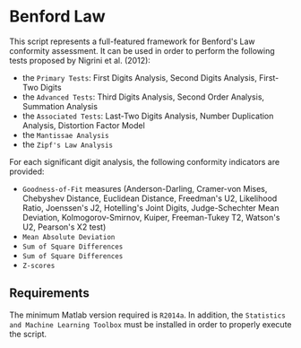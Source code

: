 # Benford Law

This script represents a full-featured framework for Benford's Law conformity assessment. It can be used in order to perform the following tests proposed by Nigrini et al. (2012):
* the `Primary Tests`: First Digits Analysis, Second Digits Analysis, First-Two Digits
* the `Advanced Tests`: Third Digits Analysis, Second Order Analysis, Summation Analysis
* the `Associated Tests`: Last-Two Digits Analysis, Number Duplication Analysis, Distortion Factor Model
* the `Mantissae Analysis`
* the `Zipf's Law Analysis`

For each significant digit analysis, the following conformity indicators are provided:
* `Goodness-of-Fit` measures (Anderson-Darling, Cramer-von Mises, Chebyshev Distance, Euclidean Distance, Freedman's U2, Likelihood Ratio, Joenssen's J2, Hotelling's Joint Digits, Judge-Schechter Mean Deviation, Kolmogorov-Smirnov, Kuiper, Freeman-Tukey T2, Watson's U2, Pearson's X2 test)
* `Mean Absolute Deviation`
* `Sum of Square Differences`
* `Sum of Square Differences`
* `Z-scores`





## Requirements

The minimum Matlab version required is `R2014a`. In addition, the `Statistics and Machine Learning Toolbox` must be installed in order to properly execute the script.
